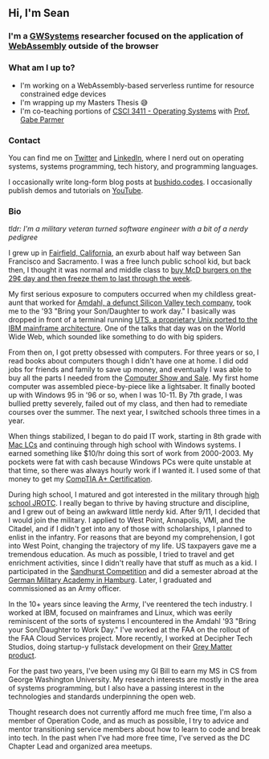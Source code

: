 ## Hi, I'm Sean

### I'm a [GWSystems](https://github.com/gwsystems) researcher focused on the application of [WebAssembly](https://webassembly.org/) outside of the browser

### What am I up to?

- I'm working on a WebAssembly-based serverless runtime for resource constrained edge devices
- I'm wrapping up my Masters Thesis 😅
- I'm co-teaching portions of [CSCI 3411 - Operating Systems](https://www2.seas.gwu.edu/~gparmer/classes/2020-08-01-Operating-Systems.html) with [Prof. Gabe Parmer](https://www2.seas.gwu.edu/~gparmer/)

### Contact

You can find me on [Twitter](https://twitter.com/bushidocodes) and [LinkedIn](https://www.linkedin.com/in/bushidocodes/), where I nerd out on operating systems, systems programming, tech history, and programming languages.

I occasionally write long-form blog posts at [bushido.codes](https://www.bushido.codes/).
I occasionally publish demos and tutorials on [YouTube](https://www.youtube.com/user/spmcbride1201).


### Bio

_tldr: I'm a military veteran turned software engineer with a bit of a nerdy pedigree_

I grew up in [Fairfield, California](https://en.wikipedia.org/wiki/Fairfield,_California), an exurb about half way between San Francisco and Sacramento. I was a free lunch public school kid, but back then, I thought it was normal and middle class to [buy McD burgers on the 29¢ day and then freeze them to last through the week](https://www.reddit.com/r/nostalgia/comments/3lgnvt/who_else_remembers_when_mcdonalds_ran_the_029/).

My first serious exposure to computers occurred when my childless great-aunt that worked for [Amdahl, a defunct Silicon Valley tech company](https://en.wikipedia.org/wiki/Amdahl_Corporation), took me to the '93 "Bring your Son/Daughter to work day." I basically was dropped in front of a terminal running [UTS, a proprietary Unix ported to the IBM mainframe architecture](https://en.wikipedia.org/wiki/Amdahl_UTS). One of the talks that day was on the World Wide Web, which sounded like something to do with big spiders.

From then on, I got pretty obsessed with computers. For three years or so, I read books about computers though I didn't have one at home. I did odd jobs for friends and family to save up money, and eventually I was able to buy all the parts I needed from the [Computer Show and Sale](https://www.youtube.com/watch?v=wFf-mMxo8JI). My first home computer was assembled piece-by-piece like a lightsaber. It finally booted up with Windows 95 in '96 or so, when I was 10-11. By 7th grade, I was bullied pretty severely, failed out of my class, and then had to remediate courses over the summer. The next year, I switched schools three times in a year.

When things stabilized, I began to do paid IT work, starting in 8th grade with [Mac LCs](https://en.wikipedia.org/wiki/Macintosh_LC) and continuing through high school with Windows systems. I earned something like \$10/hr doing this sort of work from 2000-2003. My pockets were fat with cash because Windows PCs were quite unstable at that time, so there was always hourly work if I wanted it. I used some of that money to get my [CompTIA A+ Certification](https://www.youracclaim.com/badges/8b1f7007-cc58-41cd-935d-d32e9f4b1c17/linked_in_profile).

During high school, I matured and got interested in the military through [high school JROTC](https://www.instagram.com/vandenafjrotc/). I really began to thrive by having structure and discipline, and I grew out of being an awkward little nerdy kid. After 9/11, I decided that I would join the military. I applied to West Point, Annapolis, VMI, and the Citadel, and if I didn't get into any of those with scholarships, I planned to enlist in the infantry. For reasons that are beyond my comprehension, I got into West Point, changing the trajectory of my life. US taxpayers gave me a tremendous education. As much as possible, I tried to travel and get enrichment activities, since I didn't really have that stuff as much as a kid. I participated in the [Sandhurst Competition](https://en.wikipedia.org/wiki/Sandhurst_Competition) and did a semester abroad at the [German Military Academy in Hamburg](https://www.hsu-hh.de/en/). Later, I graduated and commissioned as an Army officer.

In the 10+ years since leaving the Army, I've reentered the tech industry. I worked at IBM, focused on mainframes and Linux, which was eerily reminiscent of the sorts of systems I encountered in the Amdahl '93 "Bring your Son/Daughter to Work Day." I've worked at the FAA on the rollout of the FAA Cloud Services project. More recently, I worked at Decipher Tech Studios, doing startup-y fullstack development on their [Grey Matter product](https://greymatter.io/grey-matter).

For the past two years, I've been using my GI Bill to earn my MS in CS from George Washington University. My research interests are mostly in the area of systems programming, but I also have a passing interest in the technologies and standards underpinning the open web.

Thought research does not currently afford me much free time, I'm also a member of Operation Code, and as much as possible, I try to advice and mentor transitioning service members about how to learn to code and break into tech. In the past when I've had more free time, I've served as the DC Chapter Lead and organized area meetups.

